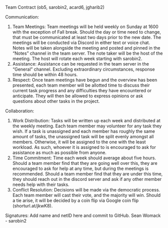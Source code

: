 ﻿Team Contract (ob5, sarobin2, acard6, jgharib2)


Communication:
1. Team Meetings: Team meetings will be held weekly on Sunday at 1600 with the exception of Fall break. Should the day or time need to change, that must be communicated at least two days prior to the new date. The meetings will be conducted via Discord in either text or voice chat. Notes will be taken alongside the meeting and posted and pinned in the “Notes” channel in the team server. The note taker will be the host of the meeting. The host will rotate each week starting with sarobin2.
2. Assistance: Assistance can be requested in the team server in the “General” channel. Excluding extraordinary circumstances, response time should be within 48 hours.
3. Respect: Once team meetings have begun and the overview has been presented, each team member will be allotted time to discuss their current task progress and any difficulties they have encountered or anticipate. They will then be allowed to express opinions or ask questions about other tasks in the project.


Collaboration:
1. Work Distribution: Tasks will be written up each week and distributed at the weekly meeting. Each team member may volunteer for any task they wish. If a task is unassigned and each member has roughly the same amount of tasks, the unassigned task will be split evenly amongst all members. Otherwise, it will be assigned to the one with the least workload. As such, whoever it is assigned to is encouraged to ask for assistance as much as possible from anyone.
2. Time Commitment: Time each week should average about five hours. Should a team member find that they are going well over this, they are encouraged to ask for help at any time, but during the meetings is recommended. Should a team member find that they are under this time, they should reach out in the discord server and ask if any other member needs help with their tasks.
3. Conflict Resolution: Decisions will be made via the democratic process. Each team member will cast their vote, and the majority will win. Should a tie arise, it will be decided by a coin flip via Google coin flip (shorturl.at/jkwK8).


Signatures:
        Add name and netID here and commit to GitHub.
        Sean Womack - sarobin2